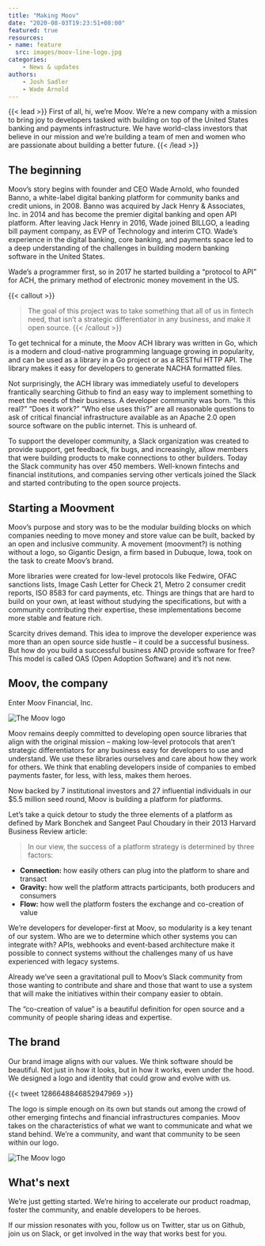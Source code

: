 ```yaml
---
title: "Making Moov"
date: "2020-08-03T19:23:51+08:00"
featured: true
resources:
- name: feature
  src: images/moov-line-logo.jpg
categories: 
    - News & updates
authors: 
    - Josh Sadler
    - Wade Arnold
---
```


{{< lead >}}
First of all, hi, we’re Moov. We’re a new company with a mission to bring joy to developers tasked with building on top of the United States banking and payments infrastructure. We have world-class investors that believe in our mission and we’re building a team of men and women who are passionate about building a better future.
{{< /lead >}}

## The beginning
Moov’s story begins with founder and CEO Wade Arnold, who founded Banno, a white-label digital banking platform for community banks and credit unions, in 2008. Banno was acquired by Jack Henry & Associates, Inc. in 2014 and has become the premier digital banking and open API platform. After leaving Jack Henry in 2016, Wade joined BILLGO, a leading bill payment company, as EVP of Technology and interim CTO. Wade’s experience in the digital banking, core banking, and payments space led to a deep understanding of the challenges in building modern banking software in the United States.

Wade’s a programmer first, so in 2017 he started building a “protocol to API” for ACH, the primary method of electronic money movement in the US. 

{{< callout >}}
> The goal of this project was to take something that all of us in fintech need, that isn’t a strategic differentiator in any business, and make it open source. 
{{< /callout >}}


To get technical for a minute, the Moov ACH library was written in Go, which is a modern and cloud-native programming language growing in popularity, and can be used as a library in a Go project or as a RESTful HTTP API. The library makes it easy for developers to generate NACHA formatted files.

Not surprisingly, the ACH library was immediately useful to developers frantically searching Github to find an easy way to implement something to meet the needs of their business. A developer community was born. “Is this real?” “Does it work?” “Who else uses this?” are all reasonable questions to ask of critical financial infrastructure available as an Apache 2.0 open source software on the public internet. This is unheard of.

To support the developer community, a Slack organization was created to provide support, get feedback, fix bugs, and increasingly, allow members that were building products to make connections to other builders. Today the Slack community has over 450 members. Well-known fintechs and financial institutions, and companies serving other verticals joined the Slack and started contributing to the open source projects. 


## Starting a Moovment
Moov’s purpose and story was to be the modular building blocks on which companies needing to move money and store value can be built, backed by an open and inclusive community. A movement (moovment?) is nothing without a logo, so Gigantic Design, a firm based in Dubuque, Iowa, took on the task to create Moov’s brand. 

More libraries were created for low-level protocols like Fedwire, OFAC sanctions lists, Image Cash Letter for Check 21, Metro 2 consumer credit reports, ISO 8583 for card payments, etc. Things are things that are hard to build on your own, at least without studying the specifications, but with a community contributing their expertise, these implementations become more stable and feature rich.

Scarcity drives demand. This idea to improve the developer experience was more than an open source side hustle – it could be a successful business. But how do you build a successful business AND provide software for free? This model is called OAS (Open Adoption Software) and it’s not new. 

## Moov, the company

Enter Moov Financial, Inc.

![The Moov logo](/images/logos/base-moov-black.svg)

Moov remains deeply committed to developing open source libraries that align with the original mission – making low-level protocols that aren’t strategic differentiators for any business easy for developers to use and understand. We use these libraries ourselves and care about how they work for others. We think that enabling developers inside of companies to embed payments faster, for less, with less, makes them heroes. 

Now backed by 7 institutional investors and 27 influential individuals in our $5.5 million seed round, Moov is building a platform for platforms. 

Let’s take a quick detour to study the three elements of a platform as defined by Mark Bonchek and Sangeet Paul Choudary in their 2013 Harvard Business Review article:

> In our view, the success of a platform strategy is determined by three factors:

- **Connection:** how easily others can plug into the platform to share and transact
- **Gravity:** how well the platform attracts participants, both producers and consumers
- **Flow:** how well the platform fosters the exchange and co-creation of value

We’re developers for developer-first at Moov, so modularity is a key tenant of our system. Who are we to determine which other systems you can integrate with? APIs, webhooks and event-based architecture make it possible to connect systems without the challenges many of us have experienced with legacy systems.

Already we’ve seen a gravitational pull to Moov’s Slack community from those wanting to contribute and share and those that want to use a system that will make the initiatives within their company easier to obtain. 

The “co-creation of value” is a beautiful definition for open source and a community of people sharing ideas and expertise.

## The brand

Our brand image aligns with our values. We think software should be beautiful. Not just in how it looks, but in how it works, even under the hood. We designed a logo and identity that could grow and evolve with us.

{{< tweet 1286648846852947969 >}}

The logo is simple enough on its own but stands out among the crowd of other emerging fintechs and financial infrastructures companies. Moov takes on the characteristics of what we want to communicate and what we stand behind. We’re a community, and want that community to be seen within our logo.

![The Moov logo](/images/moov-logo-animation.gif)

## What's next

We’re just getting started. We’re hiring to accelerate our product roadmap, foster the community, and enable developers to be heroes.

If our mission resonates with you, follow us on Twitter, star us on Github, join us on Slack, or get involved in the way that works best for you.